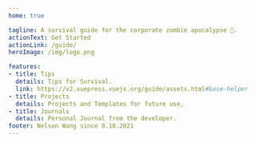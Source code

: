 ```yaml
---
home: true

tagline: A survival guide for the corporate zombie apocalypse 🧟. 
actionText: Get Started
actionLink: /guide/
heroImage: /img/logo.png

features:
- title: Tips
  details: Tips for Survival.
  link: https://v2.vuepress.vuejs.org/guide/assets.html#base-helper 
- title: Projects
  details: Projects and Templates for future use,
- title: Journals
  details: Personal Journal from the developer.
footer: Nelson Wang since 8.10.2021
---
```


